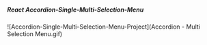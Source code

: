 
##### React Accordion-Single-Multi-Selection-Menu

![Accordion-Single-Multi-Selection-Menu-Project](Accordion - Multi Selection Menu.gif)

